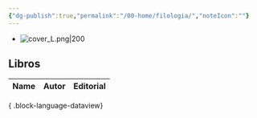 ```yaml
---
{"dg-publish":true,"permalink":"/00-home/filologia/","noteIcon":""}
---
```


- ![cover_L.png|200](/img/user/02%20Image/cover_L.png)
## Libros
| Name | Autor | Editorial |
| ---- | ----- | --------- |

{ .block-language-dataview}